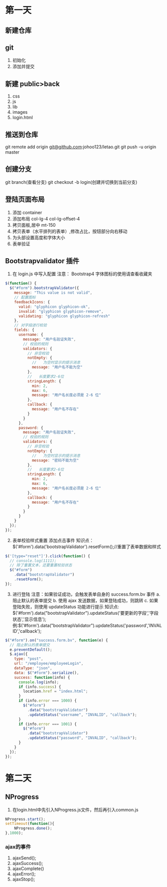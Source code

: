 # 第一天

## 新建仓库

## git

1. 初始化
2. 添加并提交

## 新建 public>back

1. css
2. js
3. lib
4. images
5. login.html

## 推送到仓库

git remote add origin git@github.com:johoo123/letao.git
git push -u origin master

## 创建分支

git branch(查看分支)
git checkout -b login(创建并切换到当前分支)

## 登陆页面布局

1. 添加 container
2. 添加布局 col-lg-4 col-lg-offset-4
3. 拷贝面板,居中 mt-150
4. 拷贝表单（水平排列的表单）,修改占比，按钮部分向右移动
5. 为头部设置高度和字体大小
6. 表单验证

## Bootstrapvalidator 插件

1. 在 login.js 中写入配置
   注意： Bootstrap4 字体图标的使用请查看收藏夹

```js
$(function() {
  $("#form").bootstrapValidator({
    message: "This value is not valid",
    // 配置图标
    feedbackIcons: {
      valid: "glyphicon glyphicon-ok",
      invalid: "glyphicon glyphicon-remove",
      validating: "glyphicon glyphicon-refresh"
    },
    // 对字段进行校验
    fields: {
      username: {
        message: "用户名验证失败",
        // 校验的规则
        validators: {
          // 非空校验
          notEmpty: {
            //   为空时显示的提示消息
            message: "用户名不能为空"
          },
          //   长度要求2-6位
          stringLength: {
            min: 2,
            max: 6,
            message: "用户名长度必须是 2-6 位"
          },
          callback: {
            message: "用户名不存在"
          }
        }
      },
      password: {
        message: "用户名验证失败",
        // 校验的规则
        validators: {
          // 非空校验
          notEmpty: {
            //   为空时显示的提示消息
            message: "密码不能为空"
          },
          //   长度要求2-6位
          stringLength: {
            min: 2,
            max: 6,
            message: "用户名长度必须是 2-6 位"
          },
          callback: {
            message: "用户名不存在"
          }
        }
      }
    }
  });
});
```

2. 表单校验样式重置
   添加点击事件
   知识点：\$('#form').data('bootstrapValidator').resetForm();//重置了表单数据和样式

```js
$('[type="reset"]').click(function() {
  // console.log(1111);
  // 除了重置文本，还要重置校验状态
  $("#form")
    .data("bootstrapValidator")
    .resetForm();
});
```

3. 进行登陆
   注意：如果验证成功，会触发表单自身的 success.form.bv 事件
   a. 阻止默认的表单提交
   b. 使用 ajax 发送数据，如果登陆成功，则跳转
   c. 如果登陆失败，则使用 updateStatus 功能进行提示
   知识点: $('#form').data("bootstrapValidator").updateStatus('要更新的字段','字段状态','显示信息');
例:$('#form').data("bootstrapValidator").updateStatus('password','INVALID','callback');

```js
$("#form").on("success.form.bv", function(e) {
  // 阻止默认的表单提交
  e.preventDefault();
  $.ajax({
    type: "post",
    url: "/employee/employeeLogin",
    dataType: "json",
    data: $("#form").serialize(),
    success: function(info) {
      console.log(info);
      if (info.success) {
        location.href = "index.html";
      }
      if (info.error === 1000) {
        $("#form")
          .data("bootstrapValidator")
          .updateStatus("username", "INVALID", "callback");
      }
      if (info.error === 1001) {
        $("#form")
          .data("bootstrapValidator")
          .updateStatus("password", "INVALID", "callback");
      }
    }
  });
});
```

# 第二天
## NProgress
1. 在login.html中先引入NProgress.js文件，然后再引入common.js
```js
NProgress.start();
setTimeout(function(){
    NProgress.done();
},1000);
```
### ajax的事件
1. ajaxSend();
2. ajaxSuccess();
3. ajaxComplete()
4. ajaxError();
5. ajaxStop();
